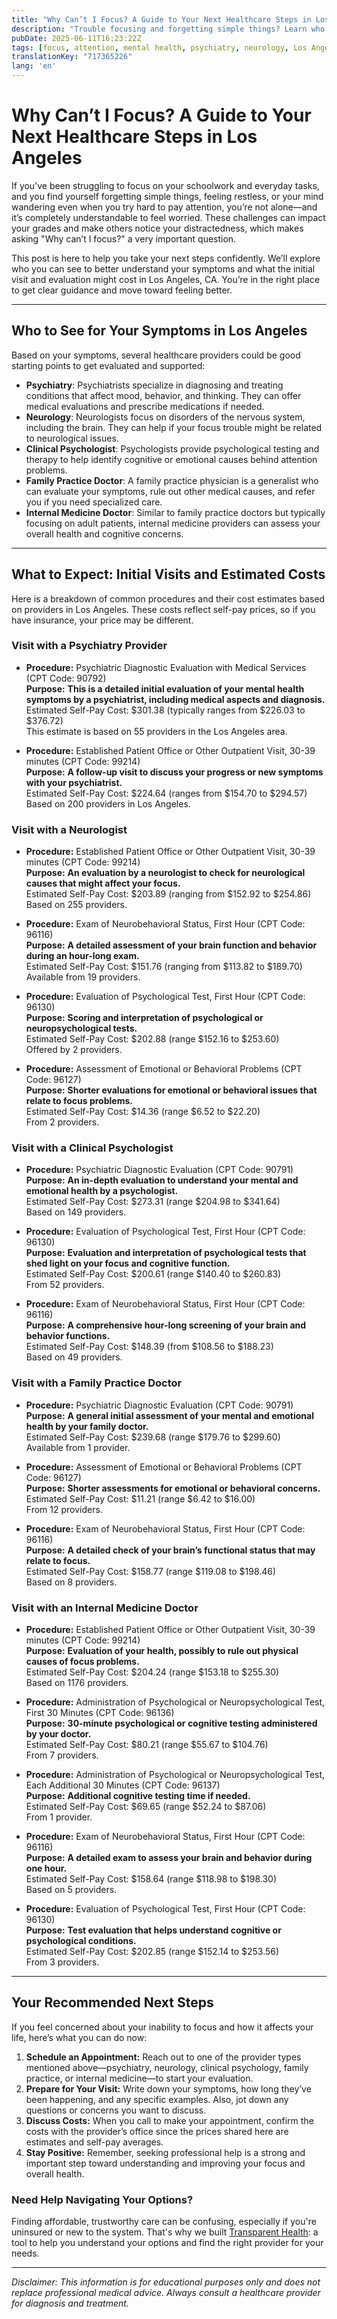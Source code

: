 ```yaml
---
title: "Why Can’t I Focus? A Guide to Your Next Healthcare Steps in Los Angeles"
description: "Trouble focusing and forgetting simple things? Learn who to see and what costs to expect in Los Angeles to take your next health step."
pubDate: 2025-06-11T16:23:22Z
tags: [focus, attention, mental health, psychiatry, neurology, Los Angeles, healthcare costs, evaluation]
translationKey: "717365226"
lang: 'en'
---
```


# Why Can’t I Focus? A Guide to Your Next Healthcare Steps in Los Angeles

If you’ve been struggling to focus on your schoolwork and everyday tasks, and you find yourself forgetting simple things, feeling restless, or your mind wandering even when you try hard to pay attention, you’re not alone—and it’s completely understandable to feel worried. These challenges can impact your grades and make others notice your distractedness, which makes asking "Why can’t I focus?" a very important question.

This post is here to help you take your next steps confidently. We’ll explore who you can see to better understand your symptoms and what the initial visit and evaluation might cost in Los Angeles, CA. You’re in the right place to get clear guidance and move toward feeling better.

---

## Who to See for Your Symptoms in Los Angeles

Based on your symptoms, several healthcare providers could be good starting points to get evaluated and supported:

- **Psychiatry**: Psychiatrists specialize in diagnosing and treating conditions that affect mood, behavior, and thinking. They can offer medical evaluations and prescribe medications if needed.
- **Neurology**: Neurologists focus on disorders of the nervous system, including the brain. They can help if your focus trouble might be related to neurological issues.
- **Clinical Psychologist**: Psychologists provide psychological testing and therapy to help identify cognitive or emotional causes behind attention problems.
- **Family Practice Doctor**: A family practice physician is a generalist who can evaluate your symptoms, rule out other medical causes, and refer you if you need specialized care.
- **Internal Medicine Doctor**: Similar to family practice doctors but typically focusing on adult patients, internal medicine providers can assess your overall health and cognitive concerns.

---

## What to Expect: Initial Visits and Estimated Costs

Here is a breakdown of common procedures and their cost estimates based on providers in Los Angeles. These costs reflect self-pay prices, so if you have insurance, your price may be different.

### Visit with a Psychiatry Provider

- **Procedure:** Psychiatric Diagnostic Evaluation with Medical Services (CPT Code: 90792)  
  **Purpose:** **This is a detailed initial evaluation of your mental health symptoms by a psychiatrist, including medical aspects and diagnosis.**  
  Estimated Self-Pay Cost: $301.38 (typically ranges from $226.03 to $376.72)  
  This estimate is based on 55 providers in the Los Angeles area.

- **Procedure:** Established Patient Office or Other Outpatient Visit, 30-39 minutes (CPT Code: 99214)  
  **Purpose:** **A follow-up visit to discuss your progress or new symptoms with your psychiatrist.**  
  Estimated Self-Pay Cost: $224.64 (ranges from $154.70 to $294.57)  
  Based on 200 providers in Los Angeles.

### Visit with a Neurologist

- **Procedure:** Established Patient Office or Other Outpatient Visit, 30-39 minutes (CPT Code: 99214)  
  **Purpose:** **An evaluation by a neurologist to check for neurological causes that might affect your focus.**  
  Estimated Self-Pay Cost: $203.89 (ranging from $152.92 to $254.86)  
  Based on 255 providers.

- **Procedure:** Exam of Neurobehavioral Status, First Hour (CPT Code: 96116)  
  **Purpose:** **A detailed assessment of your brain function and behavior during an hour-long exam.**  
  Estimated Self-Pay Cost: $151.76 (ranging from $113.82 to $189.70)  
  Available from 19 providers.

- **Procedure:** Evaluation of Psychological Test, First Hour (CPT Code: 96130)  
  **Purpose:** **Scoring and interpretation of psychological or neuropsychological tests.**  
  Estimated Self-Pay Cost: $202.88 (range $152.16 to $253.60)  
  Offered by 2 providers.

- **Procedure:** Assessment of Emotional or Behavioral Problems (CPT Code: 96127)  
  **Purpose:** **Shorter evaluations for emotional or behavioral issues that relate to focus problems.**  
  Estimated Self-Pay Cost: $14.36 (range $6.52 to $22.20)  
  From 2 providers.

### Visit with a Clinical Psychologist

- **Procedure:** Psychiatric Diagnostic Evaluation (CPT Code: 90791)  
  **Purpose:** **An in-depth evaluation to understand your mental and emotional health by a psychologist.**  
  Estimated Self-Pay Cost: $273.31 (range $204.98 to $341.64)  
  Based on 149 providers.

- **Procedure:** Evaluation of Psychological Test, First Hour (CPT Code: 96130)  
  **Purpose:** **Evaluation and interpretation of psychological tests that shed light on your focus and cognitive function.**  
  Estimated Self-Pay Cost: $200.61 (range $140.40 to $260.83)  
  From 52 providers.

- **Procedure:** Exam of Neurobehavioral Status, First Hour (CPT Code: 96116)  
  **Purpose:** **A comprehensive hour-long screening of your brain and behavior functions.**  
  Estimated Self-Pay Cost: $148.39 (from $108.56 to $188.23)  
  Based on 49 providers.

### Visit with a Family Practice Doctor

- **Procedure:** Psychiatric Diagnostic Evaluation (CPT Code: 90791)  
  **Purpose:** **A general initial assessment of your mental and emotional health by your family doctor.**  
  Estimated Self-Pay Cost: $239.68 (range $179.76 to $299.60)  
  Available from 1 provider.

- **Procedure:** Assessment of Emotional or Behavioral Problems (CPT Code: 96127)  
  **Purpose:** **Shorter assessments for emotional or behavioral concerns.**  
  Estimated Self-Pay Cost: $11.21 (range $6.42 to $16.00)  
  From 12 providers.

- **Procedure:** Exam of Neurobehavioral Status, First Hour (CPT Code: 96116)  
  **Purpose:** **A detailed check of your brain’s functional status that may relate to focus.**  
  Estimated Self-Pay Cost: $158.77 (range $119.08 to $198.46)  
  Based on 8 providers.

### Visit with an Internal Medicine Doctor

- **Procedure:** Established Patient Office or Other Outpatient Visit, 30-39 minutes (CPT Code: 99214)  
  **Purpose:** **Evaluation of your health, possibly to rule out physical causes of focus problems.**  
  Estimated Self-Pay Cost: $204.24 (range $153.18 to $255.30)  
  Based on 1176 providers.

- **Procedure:** Administration of Psychological or Neuropsychological Test, First 30 Minutes (CPT Code: 96136)  
  **Purpose:** **30-minute psychological or cognitive testing administered by your doctor.**  
  Estimated Self-Pay Cost: $80.21 (range $55.67 to $104.76)  
  From 7 providers.

- **Procedure:** Administration of Psychological or Neuropsychological Test, Each Additional 30 Minutes (CPT Code: 96137)  
  **Purpose:** **Additional cognitive testing time if needed.**  
  Estimated Self-Pay Cost: $69.65 (range $52.24 to $87.06)  
  From 1 provider.

- **Procedure:** Exam of Neurobehavioral Status, First Hour (CPT Code: 96116)  
  **Purpose:** **A detailed exam to assess your brain and behavior during one hour.**  
  Estimated Self-Pay Cost: $158.64 (range $118.98 to $198.30)  
  Based on 5 providers.

- **Procedure:** Evaluation of Psychological Test, First Hour (CPT Code: 96130)  
  **Purpose:** **Test evaluation that helps understand cognitive or psychological conditions.**  
  Estimated Self-Pay Cost: $202.85 (range $152.14 to $253.56)  
  From 3 providers.

---

## Your Recommended Next Steps

If you feel concerned about your inability to focus and how it affects your life, here’s what you can do now:

1. **Schedule an Appointment:** Reach out to one of the provider types mentioned above—psychiatry, neurology, clinical psychology, family practice, or internal medicine—to start your evaluation.
2. **Prepare for Your Visit:** Write down your symptoms, how long they’ve been happening, and any specific examples. Also, jot down any questions or concerns you want to discuss.
3. **Discuss Costs:** When you call to make your appointment, confirm the costs with the provider’s office since the prices shared here are estimates and self-pay averages.
4. **Stay Positive:** Remember, seeking professional help is a strong and important step toward understanding and improving your focus and overall health.

### Need Help Navigating Your Options?

Finding affordable, trustworthy care can be confusing, especially if you're uninsured or new to the system. That's why we built [Transparent Health](https://transparenthealth.ai): a tool to help you understand your options and find the right provider for your needs.

---

*Disclaimer: This information is for educational purposes only and does not replace professional medical advice. Always consult a healthcare provider for diagnosis and treatment.*